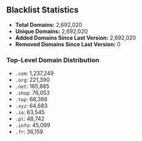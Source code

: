 ## Blacklist Statistics

- **Total Domains:** 2,692,020
- **Unique Domains:** 2,692,020
- **Added Domains Since Last Version:** 2,692,020
- **Removed Domains Since Last Version:** 0

### Top-Level Domain Distribution

-  `.com`: 1,237,249
-  `.org`: 221,390
-  `.net`: 165,885
-  `.shop`: 76,053
-  `.top`: 68,366
-  `.xyz`: 64,683
-  `.io`: 63,545
-  `.pl`: 48,742
-  `.info`: 45,099
-  `.fr`: 36,159
